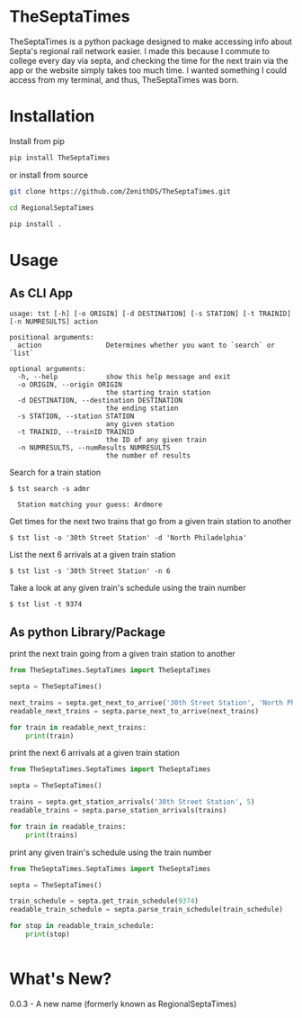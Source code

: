 # TheSeptaTimes

TheSeptaTimes is a python package designed to make accessing info about Septa's regional rail network easier. I made this because I commute to college every day via septa, and checking the time for the next train via the app or the website simply takes too much time. I wanted something I could access from my terminal, and thus, TheSeptaTimes was born. 

# Installation

Install from pip

```bash
pip install TheSeptaTimes
```
or install from source
```bash
git clone https://github.com/ZenithDS/TheSeptaTimes.git
```

```bash
cd RegionalSeptaTimes
```

```bash
pip install .
```

# Usage

## As CLI App
```
usage: tst [-h] [-o ORIGIN] [-d DESTINATION] [-s STATION] [-t TRAINID] [-n NUMRESULTS] action

positional arguments:
  action                Determines whether you want to `search` or `list`

optional arguments:
  -h, --help            show this help message and exit
  -o ORIGIN, --origin ORIGIN
                        the starting train station
  -d DESTINATION, --destination DESTINATION
                        the ending station
  -s STATION, --station STATION
                        any given station
  -t TRAINID, --trainID TRAINID
                        the ID of any given train
  -n NUMRESULTS, --numResults NUMRESULTS
                        the number of results
```

Search for a train station
```
$ tst search -s admr
  
  Station matching your guess: Ardmore
 ```

Get times for the next two trains that go from a given train station to another
```
$ tst list -o '30th Street Station' -d 'North Philadelphia'
```

List the next 6 arrivals at a given train station
```
$ tst list -s '30th Street Station' -n 6
```

Take a look at any given train's schedule using the train number
```
$ tst list -t 9374
```

## As python Library/Package

print the next train going from a given train station to another
```python
from TheSeptaTimes.SeptaTimes import TheSeptaTimes

septa = TheSeptaTimes()

next_trains = septa.get_next_to_arrive('30th Street Station', 'North Philadelphia', 1)
readable_next_trains = septa.parse_next_to_arrive(next_trains)

for train in readable_next_trains:
    print(train)
```

print the next 6 arrivals at a given train station
```python
from TheSeptaTimes.SeptaTimes import TheSeptaTimes

septa = TheSeptaTimes()

trains = septa.get_station_arrivals('30th Street Station', 5)
readable_trains = septa.parse_station_arrivals(trains)

for train in readable_trains:
    print(trains)
```

print any given train's schedule using the train number
```python
from TheSeptaTimes.SeptaTimes import TheSeptaTimes

septa = TheSeptaTimes()

train_schedule = septa.get_train_schedule(9374)
readable_train_schedule = septa.parse_train_schedule(train_schedule)

for stop in readable_train_schedule:
    print(stop)
    
 ```
# What's New?
0.0.3 - A new name (formerly known as RegionalSeptaTimes) 
